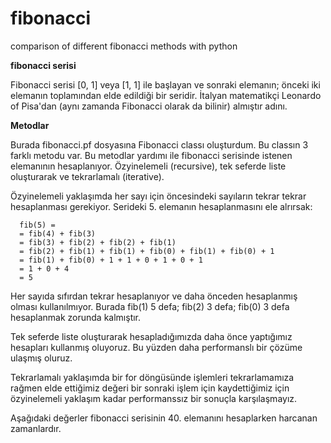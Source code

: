 # fibonacci
comparison of different fibonacci methods with python

**fibonacci serisi**

Fibonacci serisi [0, 1] veya [1, 1] ile başlayan ve sonraki elemanın; önceki iki elemanın toplamından elde edildiği bir seridir. İtalyan matematikçi Leonardo of Pisa'dan (aynı zamanda Fibonacci olarak da bilinir) almıştır adını.

**Metodlar**

Burada fibonacci.pf dosyasına Fibonacci classı oluşturdum. Bu classın 3 farklı metodu var. Bu metodlar yardımı ile fibonacci serisinde istenen elemanının hesaplanıyor. Özyinelemeli (recursive), tek seferde liste oluşturarak ve tekrarlamalı (iterative).

Özyinelemeli yaklaşımda her sayı için öncesindeki sayıların tekrar tekrar hesaplanması gerekiyor. Serideki 5. elemanın hesaplanmasını ele alrırsak:
```
  fib(5) =
  = fib(4) + fib(3)
  = fib(3) + fib(2) + fib(2) + fib(1)
  = fib(2) + fib(1) + fib(1) + fib(0) + fib(1) + fib(0) + 1 
  = fib(1) + fib(0) + 1 + 1 + 0 + 1 + 0 + 1 
  = 1 + 0 + 4
  = 5
  ```
Her sayıda sıfırdan tekrar hesaplanıyor ve daha önceden hesaplanmış olması kullanılmıyor. Burada fib(1) 5 defa; fib(2) 3 defa; fib(0) 3 defa hesaplanmak zorunda kalmıştır.

Tek seferde liste oluşturarak hesapladığımızda daha önce yaptığımız hesapları kullanmış oluyoruz. Bu yüzden daha performanslı bir çözüme ulaşmış oluruz.

Tekrarlamalı yaklaşımda bir for döngüsünde işlemleri tekrarlamamıza rağmen elde ettiğimiz değeri bir sonraki işlem için kaydettiğimiz için özyinelemeli yaklaşım kadar performanssız bir sonuçla karşılaşmayız.

Aşağıdaki değerler fibonacci serisinin 40. elemanını hesaplarken harcanan zamanlardır.
